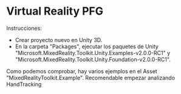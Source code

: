 # Virtual Reality PFG

Instrucciones:
- Crear proyecto nuevo en Unity 3D.
- En la carpeta "Packages", ejecutar los paquetes de Unity "Microsoft.MixedReality.Toolkit.Unity.Examples-v2.0.0-RC1" y "Microsoft.MixedReality.Toolkit.Unity.Foundation-v2.0.0-RC1".

Como podemos comprobar, hay varios ejemplos en el Asset "MixedRealityToolkit.Example". Recomendable empezar analizando HandTracking

